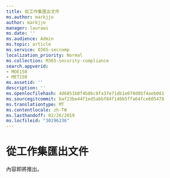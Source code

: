 ```yaml
---
title: 從工作集匯出文件
ms.author: markjjo
author: markjjo
manager: laurawi
ms.date: ''
ms.audience: Admin
ms.topic: article
ms.service: O365-seccomp
localization_priority: Normal
ms.collection: M365-security-compliance
search.appverid:
- MOE150
- MET150
ms.assetid: ''
description: ''
ms.openlocfilehash: 4d6851b0f4b86c8fa37e71db1e070d05f4aeb081
ms.sourcegitcommit: baf23be44f1ed5abbf84f140b5ffa64fce605478
ms.translationtype: MT
ms.contentlocale: zh-TW
ms.lasthandoff: 02/26/2019
ms.locfileid: "30296236"
---
```

# <a name="export-documents-from-a-working-set"></a>從工作集匯出文件

內容即將推出。
